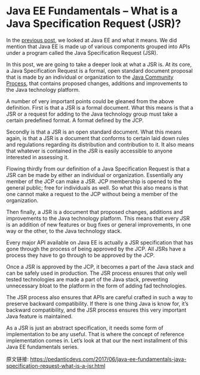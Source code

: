 # Java EE Fundamentals – What is a Java Specification Request (JSR)?



In the [previous post](https://pedanticdevs.com/2017/06/java-ee-fundamentals-what-is-java-ee.html), we looked at Java EE and what it means. We did mention that Java EE is made up of various components grouped into APIs under a program called the Java Specification Request (JSR).

In this post, we are going to take a deeper look at what a JSR is. At its core, a Java Specification Request is a formal, open standard document proposal that is made by an individual or organization to the [Java Community Process](http://jcp.org/), that contains proposed changes, additions and improvements to the Java technology platform.

A number of very important points could be gleaned from the above definition. First is that a JSR is a formal document. What this means is that a JSR or a request for adding to the Java technology group must take a certain predefined format. A format defined by the JCP.

Secondly is that a JSR is an open standard document. What this means again, is that a JSR is a document that conforms to certain laid down rules and regulations regarding its distribution and contribution to it. It also means that whatever is contained in the JSR is easily accessible to anyone interested in assessing it.

Flowing thirdly from our definition of a Java Specification Request is that a JSR can be made by either an individual or organization. Essentially any member of the JCP can make a JSR. JCP membership is opened to the general public; free for individuals as well. So what this also means is that one cannot make a request to the JCP without being a member of the organization.

Then finally, a JSR is a document that proposed changes, additions and improvements to the Java technology platform. This means that every JSR is an addition of new features or bug fixes or general improvements, in one way or the other, to the Java technology stack.

Every major API available on Java EE is actually a JSR specification that has gone through the process of being approved by the JCP. All JSRs have a process they have to go through to be approved by the JCP.

Once a JSR is approved by the JCP, it becomes a part of the Java stack and can be safely used in production. The JSR process ensures that only well tested technologies are made a part of the Java stack, preventing unnecessary bloat to the platform in the form of adding fad technologies.

The JSR process also ensures that APIs are careful crafted in such a way to preserve backward compatibility. If there is one thing Java is know for, it’s backward compatibility, and the JSR process ensures this very important Java feature is maintained.

As a JSR is just an abstract specification, it needs some form of implementation to be any useful. That is where the concept of reference implementation comes in. Let’s look at that our the next installment of this Java EE fundamentals series.



原文链接: <https://pedanticdevs.com/2017/06/java-ee-fundamentals-java-specification-request-what-is-a-jsr.html>

